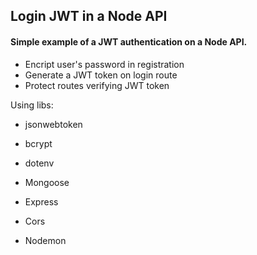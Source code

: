 ## Login JWT in a Node API
#### Simple example of a JWT authentication on a Node API.

- Encript user's password in registration
- Generate a JWT token on login route
- Protect routes verifying JWT token

Using libs:

- jsonwebtoken
- bcrypt

- dotenv
- Mongoose
- Express
- Cors
- Nodemon
